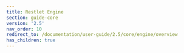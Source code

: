 ```yaml
---
title: Restlet Engine
section: guide-core
version: '2.5'
nav_order: 10
redirect_to: /documentation/user-guide/2.5/core/engine/overview
has_children: true
---
```

